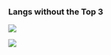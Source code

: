### Langs without the Top 3

![](https://github-readme-stats.vercel.app/api/top-langs/?username=Shadowdara&layout=compact&theme=chartreuse-dark&langs_count=20&hide=c++,markdown,mcfunction,ini,python,html)

![](https://github-readme-stats.vercel.app/api/top-langs/?username=weuritz8u&layout=compact&theme=chartreuse-dark&langs_count=20&hide=markdown,mcfunction,ini,html,css,javascript)